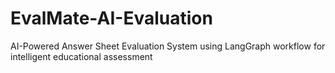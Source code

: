 # EvalMate-AI-Evaluation
 AI-Powered Answer Sheet Evaluation System using LangGraph workflow for intelligent educational assessment
